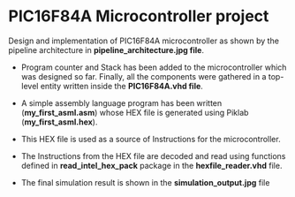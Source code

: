 # PIC16F84A Microcontroller project
Design and implementation of PIC16F84A microcontroller as shown by the pipeline architecture in **pipeline_architecture.jpg file**.

* Program counter and Stack has been added to the microcontroller which was designed so far. Finally, all the components were gathered in a top-level entity written inside the **PIC16F84A.vhd file**.

* A simple assembly language program has been written (**my_first_asml.asm**) whose HEX file is generated using Piklab (**my_first_asml.hex**).

* This HEX file is used as a source of Instructions for the microcontroller.

* The Instructions from the HEX file are decoded and read using functions defined in **read_intel_hex_pack** package in the **hexfile_reader.vhd** file.

* The final simulation result is shown in the **simulation_output.jpg** file

